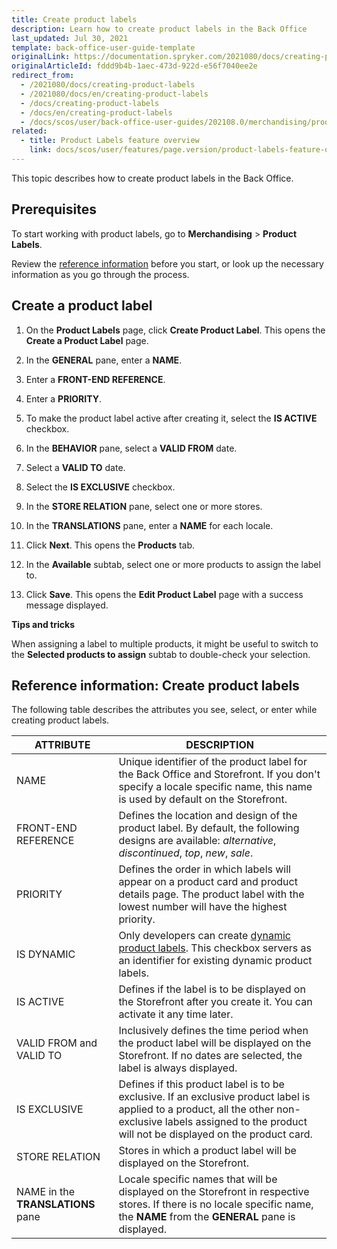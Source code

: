 ```yaml
---
title: Create product labels
description: Learn how to create product labels in the Back Office
last_updated: Jul 30, 2021
template: back-office-user-guide-template
originalLink: https://documentation.spryker.com/2021080/docs/creating-product-labels
originalArticleId: fddd9b4b-1aec-473d-922d-e56f7040ee2e
redirect_from:
  - /2021080/docs/creating-product-labels
  - /2021080/docs/en/creating-product-labels
  - /docs/creating-product-labels
  - /docs/en/creating-product-labels
  - /docs/scos/user/back-office-user-guides/202108.0/merchandising/product-labels/creating-product-labels.html
related:
  - title: Product Labels feature overview
    link: docs/scos/user/features/page.version/product-labels-feature-overview.html
---
```


This topic describes how to create product labels in the Back Office.

## Prerequisites

To start working with product labels, go to **Merchandising** > **Product Labels**.

Review the [reference information](#reference-information-create-product-labels) before you start, or look up the necessary information as you go through the process.

## Create a product label

1. On the **Product Labels** page, click **Create Product Label**.
    This opens the **Create a Product Label** page.
2. In the **GENERAL** pane, enter a **NAME**.
3. Enter a **FRONT-END REFERENCE**.
4. Enter a **PRIORITY**.
5. To make the product label active after creating it, select the **IS ACTIVE** checkbox.
6. In the **BEHAVIOR** pane, select a **VALID FROM** date.
7. Select a **VALID TO** date.
8. Select the **IS EXCLUSIVE** checkbox.
9. In the **STORE RELATION** pane, select one or more stores.
10. In the **TRANSLATIONS** pane, enter a **NAME** for each locale.
11. Click **Next**.
    This opens the **Products** tab.

12. In the **Available** subtab, select one or more products to assign the label to.
13. Click **Save**.
    This opens the **Edit Product Label** page with a success message displayed.

**Tips and tricks**

When assigning a label to multiple products, it might be useful to switch to the **Selected products to assign** subtab to double-check your selection.

## Reference information: Create product labels

The following table describes the attributes you see, select, or enter while creating product labels.

| ATTRIBUTE | DESCRIPTION |
| --- | --- |
| NAME | Unique identifier of the product label for the Back Office and Storefront. If you don't specify a locale specific name, this name is used by default on the Storefront.  |
| FRONT-END REFERENCE | Defines the location and design of the product label. By default, the following designs are available: *alternative*, *discontinued*, *top*, *new*, *sale*. |
| PRIORITY | Defines the order in which labels will appear on a product card and product details page. The product label with the lowest number will have the highest priority. |
| IS DYNAMIC | Only developers can create [dynamic product labels](/docs/scos/user/features/{{page.version}}/product-labels-feature-overview.html#dynamic-product-label). This checkbox servers as an identifier for existing dynamic product labels. |
| IS ACTIVE |  Defines if the label is to be displayed on the Storefront after you create it. You can activate it any time later.  |
| VALID FROM and VALID TO | Inclusively defines the time period when the product label will be displayed on the Storefront. If no dates are selected, the label is always displayed. |
| IS EXCLUSIVE | Defines if this product label is to be exclusive. If an exclusive product label is applied to a product, all the other non-exclusive labels assigned to the product will not be displayed on the product card. |
| STORE RELATION | Stores in which a product label will be displayed on the Storefront. |
| NAME in the **TRANSLATIONS** pane | Locale specific names that will be displayed on the Storefront in respective stores. If there is no locale specific name, the **NAME** from the **GENERAL** pane is displayed. |
